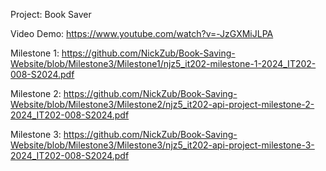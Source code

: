 Project: Book Saver

Video Demo: https://www.youtube.com/watch?v=-JzGXMiJLPA

Milestone 1: https://github.com/NickZub/Book-Saving-Website/blob/Milestone3/Milestone1/njz5_it202-milestone-1-2024_IT202-008-S2024.pdf

Milestone 2: https://github.com/NickZub/Book-Saving-Website/blob/Milestone3/Milestone2/njz5_it202-api-project-milestone-2-2024_IT202-008-S2024.pdf

Milestone 3: https://github.com/NickZub/Book-Saving-Website/blob/Milestone3/Milestone3/njz5_it202-api-project-milestone-3-2024_IT202-008-S2024.pdf

